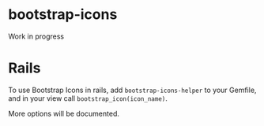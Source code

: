 # bootstrap-icons

Work in progress


# Rails

To use Bootstrap Icons in rails, add `bootstrap-icons-helper` to your Gemfile, and in your view call `bootstrap_icon(icon_name)`.

More options will be documented.